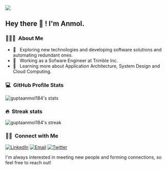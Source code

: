 ![](https://hit.yhype.me/github/profile?user_id=18148655)

<h2> Hey there 👋 ! I'm Anmol.</h2>

<h3> 👨🏻‍💻 &nbsp;About Me </h3>

- 🤔 &nbsp; Exploring new technologies and developing software solutions and automating redundant ones.
- 💼 &nbsp; Working as a Sofware Engineer at Trimble Inc.
- 🌱 &nbsp; Learning more about Application Architecture, System Design and Cloud Computing.

<h3> 💻 &nbsp;GitHub Profile Stats </h3>

<p align="left">
  <img src="https://github-readme-stats.vercel.app/api?username=guptaanmol184&show_icons=true&theme=vue" alt="guptaanmol184's stats" /> 
</p>

<h3> 🔥 &nbsp;Streak stats </h3>

<!-- GitHub Readme Streak Stats - https://github.com/DenverCoder1/github-readme-streak-stats -->
<p align="left">
    <img alt="guptaanmol184's streak" src="https://github-readme-streak-stats.herokuapp.com/?user=guptaanmol184&theme=vue&hide_border=false"/>
</p>

<h3> 🤝🏻 &nbsp;Connect with Me </h3>

<p align="left">
<a href="https://www.linkedin.com/in/guptaanmol184/"><img alt="LinkedIn" src="https://img.shields.io/badge/%20-Anmol%20Gupta-blue?style=flat&logo=linkedin&labelColor=5c5c5c&color=1182c3"></a>
<a href="mailto:guptaanmol184@gmail.com"><img alt="Email" src="https://img.shields.io/badge/%20-guptaanmol184@gmail.com-blue?style=flat&logo=gmail&labelColor=5c5c5c&color=1182c3"></a>
<a href="https://twitter.com/guptaanmol184"><img alt="Twitter" src="https://img.shields.io/badge/%20-guptaanmol184-blue?style=flat&logo=twitter&labelColor=5c5c5c&color=1182c3"></a>
</p>

I'm always interested in meeting new people and forming connections, so feel free to reach out!

<!--
**guptaanmol184/guptaanmol184** is a ✨ _special_ ✨ repository because its `README.md` (this file) appears on your GitHub profile.

Here are some ideas to get you started:

- 🔭 I’m currently working on ...
- 🌱 I’m currently learning ...
- 👯 I’m looking to collaborate on ...
- 🤔 I’m looking for help with ...
- 💬 Ask me about ...
- 📫 How to reach me: ...
- 😄 Pronouns: ...
- ⚡ Fun fact: ...
-->
